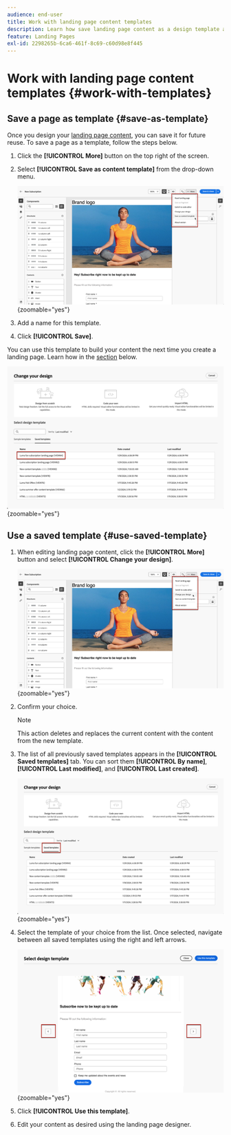 ```yaml
---
audience: end-user
title: Work with landing page content templates
description: Learn how save landing page content as a design template and reuse it in Campaign Web
feature: Landing Pages
exl-id: 2298265b-6ca6-461f-8c69-c60d98e8f445
---
```

# Work with landing page content templates {#work-with-templates}

## Save a page as template {#save-as-template}

Once you design your [landing page content](lp-content.md), you can save it for future reuse. To save a page as a template, follow the steps below.

1. Click the **[!UICONTROL More]** button on the top right of the screen.

1. Select **[!UICONTROL Save as content template]** from the drop-down menu.

    ![Screenshot showing the Save as content template option in the drop-down menu](assets/lp-save-as-template.png){zoomable="yes"}

1. Add a name for this template.

1. Click **[!UICONTROL Save]**.

You can use this template to build your content the next time you create a landing page. Learn how in the [section](#use-saved-template) below.

![Screenshot showing a saved template in the landing page interface](assets/lp-saved-template.png){zoomable="yes"}

## Use a saved template {#use-saved-template}

<!--Not for GA?-->

1. When editing landing page content, click the **[!UICONTROL More]** button and select **[!UICONTROL Change your design]**.

    ![Screenshot showing the Change your design option in the drop-down menu](assets/lp-change-your-design.png){zoomable="yes"}

1. Confirm your choice.

    >[!NOTE]
    >
    >This action deletes and replaces the current content with the content from the new template.

1. The list of all previously saved templates appears in the **[!UICONTROL Saved templates]** tab. You can sort them **[!UICONTROL By name]**, **[!UICONTROL Last modified]**, and **[!UICONTROL Last created]**.

    ![Screenshot showing the Saved templates tab with sorting options](assets/lp-saved-templates.png){zoomable="yes"}

1. Select the template of your choice from the list. Once selected, navigate between all saved templates using the right and left arrows.

    ![Screenshot showing navigation between saved templates using arrows](assets/lp-select-saved-template.png){zoomable="yes"}

1. Click **[!UICONTROL Use this template]**.

1. Edit your content as desired using the landing page designer.

<!--Primary page templates and subpage templates are managed separately, meaning that you cannot use a primary page template to create a subpage, and vice versa. TBC in Web user interface-->